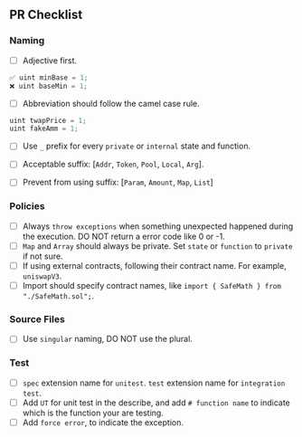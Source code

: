 ## PR Checklist
### Naming 
- [ ] Adjective first.
```javascript
✅ uint minBase = 1;  
❌ uint baseMin = 1;
```
- [ ] Abbreviation should follow the camel case rule.
```javascript
uint twapPrice = 1;
uint fakeAmm = 1;
```
- [ ] Use `_` prefix for every `private` or `internal` state and function.
- [ ] Acceptable suffix: [`Addr`, `Token`, `Pool`, `Local`, `Arg`].
- [ ] Prevent from using suffix: [`Param`, `Amount`, `Map`, `List`]
  

### Policies
- [ ] Always `throw exceptions` when something unexpected happened during the execution. DO NOT return a error code like 0 or -1.
- [ ] `Map` and `Array` should always be private. Set `state` or `function` to `private` if not sure.
- [ ] If using external contracts, following their contract name. For example, `uniswapV3`.
- [ ] Import should specify contract names, like `import { SafeMath } from "./SafeMath.sol";`.

### Source Files
- [ ] Use `singular` naming, DO NOT use the plural.


### Test
- [ ] `spec` extension name for `unitest`. `test` extension name for `integration test`.
- [ ] Add `UT` for unit test in the describe, and add `# function name` to indicate which is the function your are testing.
- [ ] Add `force error`, to indicate the exception.